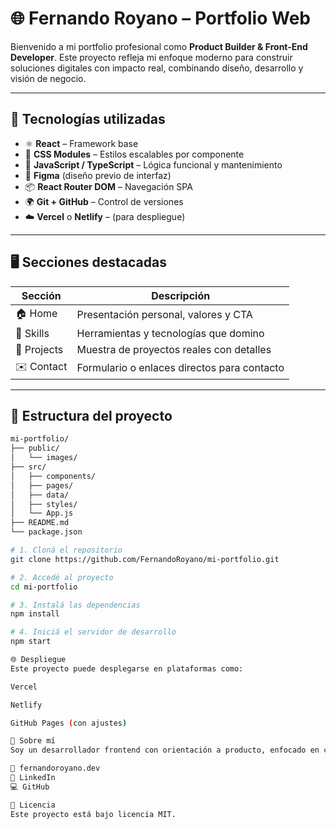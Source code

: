 # 🌐 Fernando Royano – Portfolio Web

Bienvenido a mi portfolio profesional como **Product Builder & Front-End Developer**. Este proyecto refleja mi enfoque moderno para construir soluciones digitales con impacto real, combinando diseño, desarrollo y visión de negocio.

---

## 🚀 Tecnologías utilizadas

- ⚛️ **React** – Framework base
- 💅 **CSS Modules** – Estilos escalables por componente
- 🧠 **JavaScript / TypeScript** – Lógica funcional y mantenimiento
- 🎨 **Figma** (diseño previo de interfaz)
- 📦 **React Router DOM** – Navegación SPA
- 🌍 **Git + GitHub** – Control de versiones
- ☁️ **Vercel** o **Netlify** – (para despliegue)

---

## 🖥️ Secciones destacadas

| Sección    | Descripción |
|------------|-------------|
| 🏠 Home     | Presentación personal, valores y CTA |
| 🧠 Skills   | Herramientas y tecnologías que domino |
| 📁 Projects | Muestra de proyectos reales con detalles |
| ✉️ Contact  | Formulario o enlaces directos para contacto |

---

## 📂 Estructura del proyecto

```bash
mi-portfolio/
├── public/
│   └── images/
├── src/
│   ├── components/
│   ├── pages/
│   ├── data/
│   ├── styles/
│   └── App.js
├── README.md
└── package.json

# 1. Cloná el repositorio
git clone https://github.com/FernandoRoyano/mi-portfolio.git

# 2. Accedé al proyecto
cd mi-portfolio

# 3. Instalá las dependencias
npm install

# 4. Iniciá el servidor de desarrollo
npm start

🌐 Despliegue
Este proyecto puede desplegarse en plataformas como:

Vercel

Netlify

GitHub Pages (con ajustes)

👤 Sobre mí
Soy un desarrollador frontend con orientación a producto, enfocado en construir soluciones completas desde la idea hasta el lanzamiento. Me encanta combinar código, diseño y estrategia para crear valor real.

📍 fernandoroyano.dev
💼 LinkedIn
💻 GitHub

📄 Licencia
Este proyecto está bajo licencia MIT.


